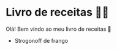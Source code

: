 # Livro de receitas :woman_cook:

Olá! Bem vindo ao meu livro de receitas :wave:

* Strogonoff de frango

